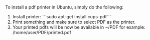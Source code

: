 To install a pdf printer in Ubuntu, simply do the following:

<ol>
<li>
Install printer:
```sudo apt-get install cups-pdf```
</li>

<li>Print something and make sure to select PDF as the printer.</li>

<li>Your printed pdfs will be now be available in ~/PDF
for example: /home/user/PDF/printed.pdf</li>
</ol>

<img alt="" src="/img/uploads/2011-11/install-pdf-printer.png" />